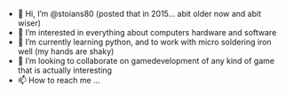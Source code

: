 - 👋 Hi, I’m @stoians80 (posted that in 2015... abit older now and abit wiser)
- 👀 I’m interested in everything about computers hardware and software
- 🌱 I’m currently learning python, and to work with micro soldering iron well (my hands are shaky)
- 💞️ I’m looking to collaborate on gamedevelopment of any kind of game that is actually interesting
- 📫 How to reach me ...

<!---
stoians80/stoians80 is a ✨ special ✨ repository because its `README.md` (this file) appears on your GitHub profile.
You can click the Preview link to take a look at your changes.
--->
